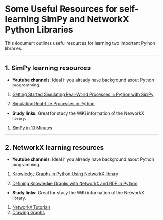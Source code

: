 # Some Useful Resources for self-learning SimPy and NetworkX Python Libraries

This document outlines useful resources for learning two important Python libraries.

---

## 1. SimPy learning resources

- **Youtube channels:** Ideal if you already have background about Python programming.

1. [Getting Started Simulating Real-World Processes in Python with SimPy
](https://www.youtube.com/watch?v=NypbxgytScM)

2. [Simulating Real-Life Processes in Python
](https://www.youtube.com/watch?v=8SLk_uRRcgc)



- **Study links:** Great for study the WiKi information of the NetworkX library.

1. [SimPy in 10 Minutes](https://simpy.readthedocs.io/en/latest/simpy_intro/index.html)

---

## 2. NetworkX learning resources

- **Youtube channels:** Ideal if you already have background about Python programming.

1. [Knowledge Graphs in Python Using NetworkX library](https://www.youtube.com/watch?v=n7BTWc2C1Eg)

2. [Defining Knowledge Graphs with NetworkX and RDF in Python](https://www.youtube.com/watch?v=8eDWmLp_TKA)


- **Study links:** Great for study the WiKi information of the NetworkX library.

1. [NetworkX Tutorials](https://networkx.org/documentation/stable/tutorial.html)
2. [Drawing Graphs](https://networkx.org/documentation/stable/tutorial.html#drawing-graphs)
